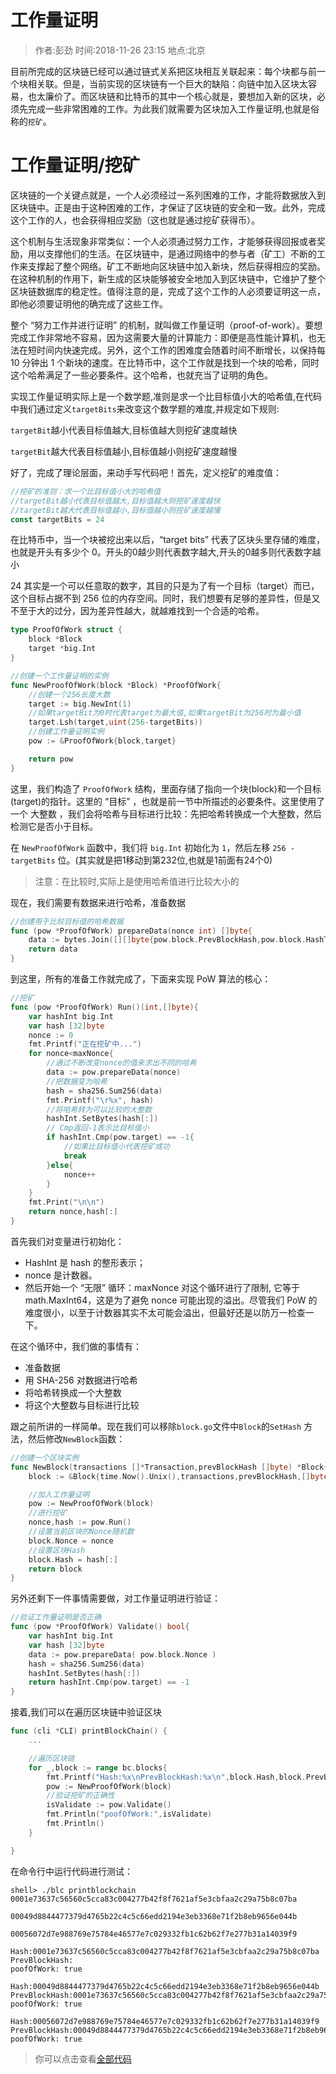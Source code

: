 # 工作量证明

> 作者:彭劲  时间:2018-11-26 23:15 地点:北京

目前所完成的区块链已经可以通过链式关系把区块相互关联起来：每个块都与前一个块相关联。但是，当前实现的区块链有一个巨大的缺陷：向链中加入区块太容易，也太廉价了。而区块链和比特币的其中一个核心就是，要想加入新的区块，必须先完成一些非常困难的工作。为此我们就需要为区块加入工作量证明,也就是俗称的`挖矿`。

# 工作量证明/挖矿

区块链的一个关键点就是，一个人必须经过一系列困难的工作，才能将数据放入到区块链中。正是由于这种困难的工作，才保证了区块链的安全和一致。此外，完成这个工作的人，也会获得相应奖励（这也就是通过挖矿获得币）。

这个机制与生活现象非常类似：一个人必须通过努力工作，才能够获得回报或者奖励，用以支撑他们的生活。在区块链中，是通过网络中的参与者（矿工）不断的工作来支撑起了整个网络。矿工不断地向区块链中加入新块，然后获得相应的奖励。在这种机制的作用下，新生成的区块能够被安全地加入到区块链中，它维护了整个区块链数据库的稳定性。值得注意的是，完成了这个工作的人必须要证明这一点，即他必须要证明他的确完成了这些工作。

整个 “努力工作并进行证明” 的机制，就叫做工作量证明（proof-of-work）。要想完成工作非常地不容易，因为这需要大量的计算能力：即便是高性能计算机，也无法在短时间内快速完成。另外，这个工作的困难度会随着时间不断增长，以保持每 10 分钟出 1 个新块的速度。在比特币中，这个工作就是找到一个块的哈希，同时这个哈希满足了一些必要条件。这个哈希，也就充当了证明的角色。

实现工作量证明实际上是一个数学题,准则是求一个比目标值小大的哈希值,在代码中我们通过定义`targetBits`来改变这个数学题的难度,并规定如下规则:

`targetBit`越小代表目标值越大,目标值越大则挖矿速度越快

`targetBit`越大代表目标值越小,目标值越小则挖矿速度越慢

好了，完成了理论层面，来动手写代码吧！首先，定义挖矿的难度值：

```go
//挖矿的准则：求一个比目标值小大的哈希值
//targetBit越小代表目标值越大,目标值越大则挖矿速度越快
//targetBit越大代表目标值越小,目标值越小则挖矿速度越慢
const targetBits = 24
```

在比特币中，当一个块被挖出来以后，“target bits” 代表了区块头里存储的难度，也就是开头有多少个 0。开头的0越少则代表数字越大,开头的0越多则代表数字越小

24 其实是一个可以任意取的数字，其目的只是为了有一个目标（target）而已，这个目标占据不到 256 位的内存空间。同时，我们想要有足够的差异性，但是又不至于大的过分，因为差异性越大，就越难找到一个合适的哈希。


```go
type ProofOfWork struct {
	block *Block
	target *big.Int
}

//创建一个工作量证明的实例
func NewProofOfWork(block *Block) *ProofOfWork{
	//创建一个256长度大数
	target := big.NewInt(1)
	//如果targetBit为0时代表target为最大值,如果targetBit为256时为最小值
	target.Lsh(target,uint(256-targetBits))
	//创建工作量证明实例
	pow := &ProofOfWork{block,target}

	return pow 
}
```

这里，我们构造了 `ProofOfWork` 结构，里面存储了指向一个块(block)和一个目标(target)的指针。这里的 “目标” ，也就是前一节中所描述的必要条件。这里使用了一个 大整数 ，我们会将哈希与目标进行比较：先把哈希转换成一个大整数，然后检测它是否小于目标。

在 `NewProofOfWork` 函数中，我们将 `big.Int` 初始化为 `1`，然后左移 `256 - targetBits` 位。(其实就是把1移动到第232位,也就是1前面有24个0)

> 注意：在比较时,实际上是使用哈希值进行比较大小的

现在，我们需要有数据来进行哈希，准备数据

```go
//创建用于比较目标值的哈希数据
func (pow *ProofOfWork) prepareData(nonce int) []byte{
	data := bytes.Join([][]byte{pow.block.PrevBlockHash,pow.block.HashTransactions(),IntToHex(pow.block.Timestamp),IntToHex(int64(targetBits)),IntToHex(int64(nonce))},[]byte{})
	return data 
}
```
到这里，所有的准备工作就完成了，下面来实现 PoW 算法的核心：

```go
//挖矿
func (pow *ProofOfWork) Run()(int,[]byte){
	var hashInt big.Int
	var hash [32]byte 
	nonce := 0
	fmt.Printf("正在挖矿中...")
	for nonce<maxNonce{
		//通过不断改变nonce的值来求出不同的哈希
		data := pow.prepareData(nonce)
		//把数据变为哈希
		hash = sha256.Sum256(data)
		fmt.Printf("\r%x", hash)
		//将哈希转为可以比较的大整数
		hashInt.SetBytes(hash[:])
		// Cmp返回-1表示比目标值小
		if hashInt.Cmp(pow.target) == -1{
			//如果比目标值小代表挖矿成功
			break 
		}else{
			nonce++
		}
	}
	fmt.Print("\n\n")
	return nonce,hash[:]
}
```

首先我们对变量进行初始化：

* HashInt 是 hash 的整形表示；
* nonce 是计数器。
* 然后开始一个 “无限” 循环：maxNonce 对这个循环进行了限制, 它等于 math.MaxInt64，这是为了避免 nonce 可能出现的溢出。尽管我们 PoW 的难度很小，以至于计数器其实不太可能会溢出，但最好还是以防万一检查一下。

在这个循环中，我们做的事情有：

* 准备数据
* 用 SHA-256 对数据进行哈希
* 将哈希转换成一个大整数
* 将这个大整数与目标进行比较

跟之前所讲的一样简单。现在我们可以移除`block.go`文件中`Block`的`SetHash` 方法，然后修改`NewBlock`函数：

```go
//创建一个区块实例
func NewBlock(transactions []*Transaction,prevBlockHash []byte) *Block{
	block := &Block{time.Now().Unix(),transactions,prevBlockHash,[]byte{},0}

	//加入工作量证明
	pow := NewProofOfWork(block)
	//进行挖矿
	nonce,hash := pow.Run()
	//设置当前区块的Nonce随机数
	block.Nonce = nonce
	//设置区块Hash
	block.Hash = hash[:]
	return block
}
```

另外还剩下一件事情需要做，对工作量证明进行验证：

```go
//验证工作量证明是否正确
func (pow *ProofOfWork) Validate() bool{
	var hashInt big.Int
	var hash [32]byte
	data := pow.prepareData( pow.block.Nonce )
	hash = sha256.Sum256(data)
	hashInt.SetBytes(hash[:])
	return hashInt.Cmp(pow.target) == -1 
}
```

接着,我们可以在遍历区块链中验证区块

```go
func (cli *CLI) printBlockChain() {
    ...

	//遍历区块链
	for _,block := range bc.blocks{
		fmt.Printf("Hash:%x\nPrevBlockHash:%x\n",block.Hash,block.PrevBlockHash)
        pow := NewProofOfWork(block)
        //验证挖矿的正确性
		isValidate := pow.Validate()
		fmt.Println("poofOfWork:",isValidate)
		fmt.Println()
	} 

}
```

在命令行中运行代码进行测试：

```
shell> ./blc printblockchain
0001e73637c56560c5cca83c004277b42f8f7621af5e3cbfaa2c29a75b8c07ba

00049d8844477379d4765b22c4c5c66edd2194e3eb3368e71f2b8eb9656e044b

00056072d7e988769e75784e46577e7c029332fb1c62b62f7e277b31a14039f9

Hash:0001e73637c56560c5cca83c004277b42f8f7621af5e3cbfaa2c29a75b8c07ba
PrevBlockHash:
poofOfWork: true

Hash:00049d8844477379d4765b22c4c5c66edd2194e3eb3368e71f2b8eb9656e044b
PrevBlockHash:0001e73637c56560c5cca83c004277b42f8f7621af5e3cbfaa2c29a75b8c07ba
poofOfWork: true

Hash:00056072d7e988769e75784e46577e7c029332fb1c62b62f7e277b31a14039f9
PrevBlockHash:00049d8844477379d4765b22c4c5c66edd2194e3eb3368e71f2b8eb9656e044b
poofOfWork: true
```

> 你可以点击查看[全部代码](https://github.com/pengjim520golang/blockchain-tutorial/tree/master/%E8%AF%BE%E7%A8%8B%E6%95%99%E6%9D%90/03.%E5%B7%A5%E4%BD%9C%E9%87%8F%E8%AF%81%E6%98%8E_%E6%8C%96%E7%9F%BF%E7%9A%84%E5%AE%9E%E7%8E%B0/src)